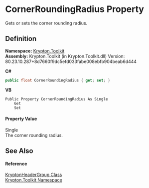 # CornerRoundingRadius Property


Gets or sets the corner rounding radius.



## Definition
**Namespace:** <a href="79d2eac2-21f4-54ff-7552-b20c33c30600.md">Krypton.Toolkit</a>  
**Assembly:** Krypton.Toolkit (in Krypton.Toolkit.dll) Version: 80.23.10.287+8d7660f9dc5efd033fabe008ebfb904beab6d444

**C#**
``` C#
public float CornerRoundingRadius { get; set; }
```
**VB**
``` VB
Public Property CornerRoundingRadius As Single
	Get
	Set
```



#### Property Value
Single  
The corner rounding radius.

## See Also


#### Reference
<a href="1dd0c7d4-cc3f-570c-d5c2-b0c64f5cb7ce.md">KryptonHeaderGroup Class</a>  
<a href="79d2eac2-21f4-54ff-7552-b20c33c30600.md">Krypton.Toolkit Namespace</a>  
